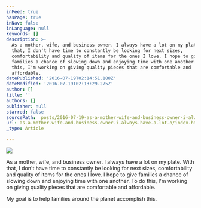 ```yaml
---
inFeed: true
hasPage: true
inNav: false
inLanguage: null
keywords: []
description: >-
  As a mother, wife, and business owner. I always have a lot on my plate. With
  that, I don't have time to constantly be looking for next sizes,
  comfortability and quality of items for the ones I love. I hope to give
  families a chance of slowing down and enjoying time with one another. To do
  this, I'm working on giving quality pieces that are comfortable and
  affordable.
datePublished: '2016-07-19T02:14:51.188Z'
dateModified: '2016-07-19T02:13:29.275Z'
author: []
title: ''
authors: []
publisher: null
starred: false
sourcePath: _posts/2016-07-19-as-a-mother-wife-and-business-owner-i-always-have-a-lot-o.md
url: as-a-mother-wife-and-business-owner-i-always-have-a-lot-o/index.html
_type: Article

---
```

![](https://the-grid-user-content.s3-us-west-2.amazonaws.com/177ee84d-d8c8-4738-8353-e9d48927f8b4.jpg)

As a mother, wife, and business owner. I always have a lot on my plate. With that, I don't have time to constantly be looking for next sizes, comfortability and quality of items for the ones I love. I hope to give families a chance of slowing down and enjoying time with one another. To do this, I'm working on giving quality pieces that are comfortable and affordable.

My goal is to help families around the planet accomplish this.